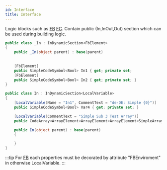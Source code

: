 ```yaml
---
id: Interface
title: Interface
---
```


Logic blocks such as [FB](../FB) [FC](../FC). 
Contain public (In,InOut,Out) section which can be used during building logic.

``` cs
public class _In : InDynamicSection<FbElement>
{
    public _In(object parent) : base(parent)
    
    
    [FbElement]
    public SimpleCodeSymbol<Bool> In1 { get; private set; 
    [FbElement]
    public SimpleCodeSymbol<Bool> In2 { get; private set; }
}
```

``` cs 
public class In : InDynamicSection<LocalVariable>
{
    [LocalVariable(Name = "In1", CommentText = "de-DE: Simple {0}")]
    public SimpleCodeSymbol<Bool> Var4 { get; private set; }

    [LocalVariable(CommentText = "Simple Sub 3 Test Array")]
    public CodeArray<ArrayElement<ArrayElement<ArrayElement<SimpleArrayElement<Bool>, _1, _10>, _1, _10>, _1, _10>, _1, _10> simple3SubArray;

    public In(object parent) : base(parent)
    {

    }
}
```

:::tip
For [FB](../FB) each properties must be decorated by attribute "FBEnviroment" in otherwise LocalVariable.
:::